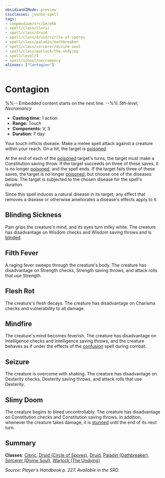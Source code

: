 ```yaml
---
obsidianUIMode: preview
cssclasses: json5e-spell
tags:
- compendium/src/5e/phb
- spell/class/cleric
- spell/class/druid
- spell/class/druid/circle-of-spores
- spell/class/paladin/oathbreaker
- spell/class/sorcerer/divine-soul
- spell/class/warlock/the-undying
- spell/level/5
- spell/school/necromancy
aliases: ["Contagion"]
---
```

# Contagion
%%-- Embedded content starts on the next line. --%%
*5th-level, Necromancy*  

- **Casting time:** 1 action
- **Range:** Touch
- **Components:** V, S
- **Duration:** 7 day

Your touch inflicts disease. Make a melee spell attack against a creature within your reach. On a hit, the target is [poisoned](/Systems/5e/rules/conditions.md#poisoned).

At the end of each of the [poisoned](/Systems/5e/rules/conditions.md#poisoned) target's turns, the target must make a Constitution saving throw. If the target succeeds on three of these saves, it is no longer [poisoned](/Systems/5e/rules/conditions.md#poisoned), and the spell ends. If the target fails three of these saves, the target is no longer [poisoned](/Systems/5e/rules/conditions.md#poisoned), but choose one of the diseases below. The target is subjected to the chosen disease for the spell's duration.

Since this spell induces a natural disease in its target, any effect that removes a disease or otherwise ameliorates a disease's effects apply to it.

## Blinding Sickness

Pain grips the creature's mind, and its eyes turn milky white. The creature has disadvantage on Wisdom checks and Wisdom saving throws and is [blinded](/Systems/5e/rules/conditions.md#blinded).

## Filth Fever

A raging fever sweeps through the creature's body. The creature has disadvantage on Strength checks, Strength saving throws, and attack rolls that use Strength.

## Flesh Rot

The creature's flesh decays. The creature has disadvantage on Charisma checks and vulnerability to all damage.

## Mindfire

The creature's mind becomes feverish. The creature has disadvantage on Intelligence checks and Intelligence saving throws, and the creature behaves as if under the effects of the [confusion](/Systems/5e/spells/confusion.md) spell during combat.

## Seizure

The creature is overcome with shaking. The creature has disadvantage on Dexterity checks, Dexterity saving throws, and attack rolls that use Dexterity.

## Slimy Doom

The creature begins to bleed uncontrollably. The creature has disadvantage on Constitution checks and Constitution saving throws. In addition, whenever the creature takes damage, it is [stunned](/Systems/5e/rules/conditions.md#stunned) until the end of its next turn.

## Summary

**Classes**: [Cleric](/Systems/5e/classes/cleric.md), [Druid (Circle of Spores)](/Systems/5e/classes/druid-circle-of-spores-tce.md), [Druid](/Systems/5e/classes/druid.md), [Paladin (Oathbreaker)](/Systems/5e/classes/paladin-oathbreaker.md), [Sorcerer (Divine Soul)](/Systems/5e/classes/sorcerer-divine-soul-xge.md), [Warlock (The Undying)](/Systems/5e/classes/warlock-the-undying-scag.md)

*Source: Player's Handbook p. 227. Available in the SRD.*